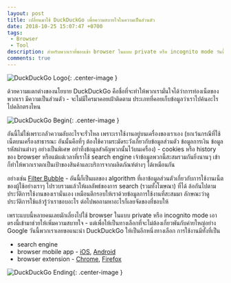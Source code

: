 ```yaml
---
layout: post
title: เปลี่ยนมาใช้ DuckDuckGo เพื่อความสบายใจในความเป็นส่วนตัว
date: 2018-10-25 15:07:47 +0700
tags:
 - Browser
 - Tool
description: สำหรับพวกเราที่ชอบเข้า browser ในแบบ private หรือ incognito mode วันนี้เรามี DuckDuckGo มาแนะนำ
comments: true
---
```

![DuckDuckGo Logo](https://res.cloudinary.com/sdees-reallife/image/upload/c_scale,w_200/v1540459575/proxy.duckduckgo.com.png){: .center-image }

ด้วยความแตกต่างของนโยบาย DuckDuckGo คือชื่อที่จะทำให้พวกเรามั่นใจได้ว่าการท่องเน็ตของพวกเรา มีความเป็นส่วนตัว - จะไม่มีใครมาคอยเฝ้าติดตาม ประเภทที่คอยเก็บข้อมูลว่าเราไปค้นอะไร ไปคลิกตรงไหน

![DuckDuckGo Begin](https://res.cloudinary.com/sdees-reallife/image/upload/c_scale,w_600/v1540455500/DuckDuckGo_Browser_Extension_Mobile_App.png){: .center-image }

อันนี้ไม่ใช่เพราะกลัวความลับอะไรจะรั่วไหล เพราะเราใช้งานอยู่บนเครื่องของเราเอง (ยกเว้นกรณีที่ใช้เน็ตบนเครื่องสาธารณะ อันนั้นคือที่ๆ ต้องใช้ความระมัดระวังเกี่ยวกับข้อมูลส่วนตัว ข้อมูลการเงิน ข้อมูลรหัสผ่านต่างๆ อย่างเป็นพิเศษ อย่าทิ้งข้อมูลสำคัญพวกนั้นไว้บนเครื่อง) - cookies หรือ history ของ browser หรือแม้แต่เวลาที่เราใช้ search engine เจ้าข้อมูลพวกนี้สะสมรวมกันยิ่งนานๆ เข้า ก็ทำให้พวกเราตกเป็นเป้าของสินค้าและบริการจากผลิตภัณฑ์ต่างๆ ได้เหมือนกัน

อย่างเช่น [Filter Bubble](https://en.wikipedia.org/wiki/Filter_bubble) - อันนี้ก็เป็นผลของ algorithm ที่เอาข้อมูลส่วนตัวเกี่ยวกับการใช้งานเน็ตของผู้ใช้อย่างเราๆ ไปรวบรวมแล้วให้ผลลัพธ์ของการ search (รวมทั้งโฆษณา) ที่ได้ ล้อกันไปตามประวัติการใช้งานของเรานั่นเอง เหมือนตีกรอบให้เราด้วยข้อมูลการใช้งานที่สะสมมา ลักษณะว่าดูประวัติการใช้แล้วรู้ว่าเราชอบอะไร ต่อไปพอถามหาอะไรก็เลยจัดของที่ชอบให้

เพราะแบบนี้หลายคนเลยมักเลี่ยงไปใช้ browser ในแบบ private หรือ incognito mode เอาตรงนี้เข้ามาช่วยให้เพิ่มความสบายใจ - แต่เพื่อให้เป็นทางเลือกที่จะไม่ต้องเกี่ยวพันกับค่ายใหญ่อย่าง Google วันนี้พวกเราเลยขอแนะนำ DuckDuckGo ให้เป็นอีกหนึ่งทางเลือก การใช้งานมีทั้งที่เป็น
* search engine
* browser mobile app - [iOS](https://itunes.apple.com/us/app/duckduckgo-search-stories/id663592361?mt=8), [Android](https://play.google.com/store/apps/details?id=com.duckduckgo.mobile.android)
* browser extension - [Chrome](https://chrome.google.com/webstore/detail/duckduckgo-privacy-essent/bkdgflcldnnnapblkhphbgpggdiikppg), [Firefox](https://addons.mozilla.org/en-US/firefox/addon/duckduckgo-for-firefox/)

![DuckDuckGo Ending](https://res.cloudinary.com/sdees-reallife/image/upload/c_scale,w_200/v1540458660/Screenshot_20181025-150303.png){: .center-image }
